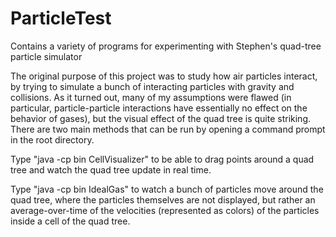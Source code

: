 # ParticleTest
Contains a variety of programs for experimenting with Stephen's quad-tree particle simulator

The original purpose of this project was to study how air particles interact, by trying to simulate a bunch of interacting particles
with gravity and collisions. As it turned out, many of my assumptions were flawed (in particular, particle-particle interactions have
essentially no effect on the behavior of gases), but the visual effect of the quad tree is quite striking. There are two main
methods that can be run by opening a command prompt in the root directory.

Type "java -cp bin CellVisualizer" to be able to drag points around a quad tree and watch the quad tree update in real time.

Type "java -cp bin IdealGas" to watch a bunch of particles move around the quad tree, where the particles themselves are not displayed,
but rather an average-over-time of the velocities (represented as colors) of the particles inside a cell of the quad tree.
